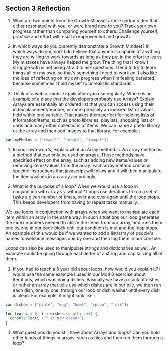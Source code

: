 ## Section 3 Reflection

1. What are two points from the Growth Mindset article and/or video that either resonated with you, or were brand new to you?
Track your own progress rather than comparing yourself to others. Challenge yourself, practice and effort will result in improvement
and growth.

1. In which ways do you currently demonstrate a Growth Mindset? In which ways do you _not_?
I do believe that anyone is capable of anything they are willing to work towards as long as they put in the effort to learn.
My mistakes have always helped me grow. The thing that I know I struggle with is not being afraid to ask questions. I tend to try
to learn things all on my own, so that's something I need to work on. I also like the idea of reflecting on my own progress when
I'm feeling defeated, because sometimes I hold myself to unrealistic standards.

1. Think of a web or mobile application you use regularly. Where is an example of a place that the developers probably use Arrays? Explain.
Arrays are essentially an ordered list that you can access using their index placement/number, or more precisely an indexed list of values held within one variable. That makes them perfect for holding lists of information/items, such as photo libraries, playlists, shopping lists or carts and many other collections of items. We can name a photo library or the array and then add images to that library.
For example :

```JAVASCRIPT
var myPhotos = ["image1", "image2", "image3"];
```

1. In your own words, explain what an Array method is.
An array method is a method that can only be used on arrays. These methods have specified effect on the array, such as adding new items/values or removing items/values from the array. Each array method contains specific instructions that javascript will follow and it will then manipulate the items/values in an array accordingly.

1. What is the purpose of a loop? When we would use a loop in conjunction with array vs. without?
Loops use iterations to run a set of tasks a given number of times, over and over again until the loop stops. This keeps developers from
having to repeat tasks manually.

We use loops in conjunction with arrays when we want to manipulate each item within an array in the same way. In such situations our loop generates the index numbers needed to utilize the items from our array, and runs them one by one in our code block until our condition is met and the loop stops. An example of this would be if we wanted to add a list/array of people's names to welcome messages one by one and then log them in our console.

Loops can also be used to manipulate strings and dictionaries as well. An example could be going through each letter of a string and capitalizing all of them.

1. If you had to teach a 5 year old about loops, how would you explain it? I would use the same example I used in our Mod 0 exercise about iterations, which was doing dishes. Basically we have a stack of dishes or rather an array that tells use which dishes are in our pile, we then run each dish, one by one, through our loop or dish washer until every dish is clean. For example, it might look like :
```javascript
var dishes = ["plate", "mug", "bowl", "spoon", "fork"];

for (var i = 0; i < dishes.length; i++) {
  console.log(i + " is now clean!");
}
```

1. What questions do you still have about Arrays and loops? Can you hold other kinds of things in arrays, such as files and then run them through a loop? 
